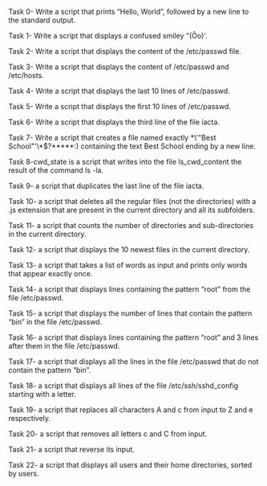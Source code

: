 Task 0- Write a script that prints “Hello, World”, followed by a new line to the standard output.


Task 1- Write a script that displays a confused smiley "(Ôo)'.


Task 2- Write a script that displays the content of the /etc/passwd file.


Task 3- Write a script that displays the content of /etc/passwd and /etc/hosts.


Task 4- Write a script that displays the last 10 lines of /etc/passwd.


Task 5- Write a script that displays the first 10 lines of /etc/passwd.


Task 6- Write a script that displays the third line of the file iacta.


Task 7- Write a script that creates a file named exactly \*\\'"Best School"\'\\*$\?\*\*\*\*\*:) containing the text Best School ending by a new line.


Task 8-cwd_state is a script that writes into the file ls_cwd_content the result of the command ls -la.


Task 9-  a script that duplicates the last line of the file iacta.


Task 10- a script that deletes all the regular files (not the directories) with a .js extension that are present in the current directory and all its subfolders.


Task 11- a script that counts the number of directories and sub-directories in the current directory.


Task 12- a script that displays the 10 newest files in the current directory.


Task 13- a script that takes a list of words as input and prints only words that appear exactly once.


Task 14- a script that displays lines containing the pattern “root” from the file /etc/passwd.


Task 15- a script that displays the number of lines that contain the pattern “bin” in the file /etc/passwd.


Task 16- a script that displays lines containing the pattern “root” and 3 lines after them in the file /etc/passwd.


Task 17- a script that displays all the lines in the file /etc/passwd that do not contain the pattern “bin”.


Task 18- a script that displays all lines of the file /etc/ssh/sshd_config starting with a letter.


Task 19- a script that replaces all characters A and c from input to Z and e respectively.


Task 20- a script that removes all letters c and C from input.

Task 21- a script that reverse its input.

Task 22- a script that displays all users and their home directories, sorted by users.

